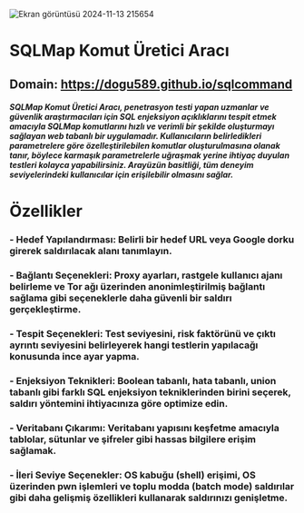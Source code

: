 ![Ekran görüntüsü 2024-11-13 215654](https://github.com/user-attachments/assets/9ac2c67b-cf40-4f31-919d-147cd130c40c)


# SQLMap Komut Üretici Aracı

## Domain: https://dogu589.github.io/sqlcommand

##### SQLMap Komut Üretici Aracı, penetrasyon testi yapan uzmanlar ve güvenlik araştırmacıları için SQL enjeksiyon açıklıklarını tespit etmek amacıyla SQLMap komutlarını hızlı ve verimli bir şekilde oluşturmayı sağlayan web tabanlı bir uygulamadır. Kullanıcıların belirledikleri parametrelere göre özelleştirilebilen komutlar oluşturulmasına olanak tanır, böylece karmaşık parametrelerle uğraşmak yerine ihtiyaç duyulan testleri kolayca yapabilirsiniz. Arayüzün basitliği, tüm deneyim seviyelerindeki kullanıcılar için erişilebilir olmasını sağlar.

# Özellikler

  ### - Hedef Yapılandırması: Belirli bir hedef URL veya Google dorku girerek saldırılacak alanı tanımlayın.
  ### - Bağlantı Seçenekleri: Proxy ayarları, rastgele kullanıcı ajanı belirleme ve Tor ağı üzerinden anonimleştirilmiş bağlantı sağlama gibi seçeneklerle daha güvenli bir saldırı gerçekleştirme.
  ### - Tespit Seçenekleri: Test seviyesini, risk faktörünü ve çıktı ayrıntı seviyesini belirleyerek hangi testlerin yapılacağı konusunda ince ayar yapma.
  ### - Enjeksiyon Teknikleri: Boolean tabanlı, hata tabanlı, union tabanlı gibi farklı SQL enjeksiyon tekniklerinden birini seçerek, saldırı yöntemini ihtiyacınıza göre optimize edin.
  ### - Veritabanı Çıkarımı: Veritabanı yapısını keşfetme amacıyla tablolar, sütunlar ve şifreler gibi hassas bilgilere erişim sağlamak.
  ### - İleri Seviye Seçenekler: OS kabuğu (shell) erişimi, OS üzerinden pwn işlemleri ve toplu modda (batch mode) saldırılar gibi daha gelişmiş özellikleri kullanarak saldırınızı genişletme.
